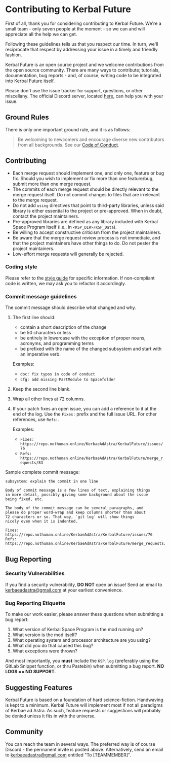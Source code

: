 # Contributing to Kerbal Future

First of all, thank you for considering contributing to Kerbal Future. We're a small team - only seven people at the moment - so we can and will appreciate all the help we can get.

Following these guidelines tells us that you respect our time. In turn, we'll reciprocate that respect by addressing your issue in a timely and friendly fashion.

Kerbal Future is an open source project and we welcome contributions from the open source community. There are many ways to contribute; tutorials, documentation, bug reports - and, of course, writing code to be integrated into Kerbal Future itself.

Please don't use the issue tracker for support, questions, or other miscellany. The official Discord server, located [here](https://discord.gg/hRv6yq8), can help you with your issue.

## Ground Rules

There is only one important ground rule, and it is as follows:
> Be welcoming to newcomers and encourage diverse new contributors from all backgrounds. See our [Code of Conduct](https://repo.nothuman.online/KerbaeAdAstra/KerbalFuture/blob/Documentation/CODE_OF_CONDUCT.md).

## Contributing

* Each merge request should implement one, and only one, feature or bug fix. Should you wish to implement or fix more than one feature/bug, submit more than one merge request.
* The commits of each merge request should be directly relevant to the merge request itself. Do not commit changes to files that are irrelevant to the merge request.
* Do not add `using` directives that point to third-party libraries, unless said library is either essential to the project or pre-approved. When in doubt, contact the project maintainers.
* Pre-approved libraries are defined as any library included with Kerbal Space Program itself (i.e., in `<KSP_DIR>/KSP_Data`).
* Be willing to accept constructive criticism from the project maintainers.
* Be aware that the merge request review process is not immediate, and that the project maintainers have other things to do. Do not pester the project maintainers.
* Low-effort merge requests will generally be rejected.

### Coding style

Please refer to the [style guide](https://repo.nothuman.online/KerbaeAdAstra/KerbalFuture/blob/Documentation/STYLEGUIDE.md) for specific information. If non-compliant code is written, we may ask you to refactor it accordingly.

### Commit message guidelines

The commit message should describe what changed and why.

1. The first line should:
   * contain a short description of the change
   * be 50 characters or less
   * be entirely in lowercase with the exception of proper nouns, acronyms, and programming terms
   * be prefixed with the name of the changed subsystem and start with an imperative verb.

   Examples:
   * `doc: fix typos in code of conduct`
   * `cfg: add missing PartModule to Spacefolder`

1. Keep the second line blank.
1. Wrap all other lines at 72 columns.

1. If your patch fixes an open issue, you can add a reference to it at the end of the log. Use the `Fixes:` prefix and the full issue URL. For other references, use `Refs:`.

   Examples:
   * `Fixes: https://repo.nothuman.online/KerbaeAdAstra/KerbalFuture/issues/76`
   * `Refs: https://repo.nothuman.online/KerbaeAdAstra/KerbalFuture/merge_requests/83`

Sample complete commit message:

```plaintext
subsystem: explain the commit in one line

Body of commit message is a few lines of text, explaining things
in more detail, possibly giving some background about the issue
being fixed, etc.

The body of the commit message can be several paragraphs, and
please do proper word-wrap and keep columns shorter than about
72 characters or so. That way, `git log` will show things
nicely even when it is indented.

Fixes: https://repo.nothuman.online/KerbaeAdAstra/KerbalFuture/issues/76
Refs: https://repo.nothuman.online/KerbaeAdAstra/KerbalFuture/merge_requests/83
```

## Bug Reporting

### Security Vulnerabilities

If you find a security vulnerability, **DO NOT** open an issue! Send an email to kerbaeadastra@gmail.com at your earliest convenience.

### Bug Reporting Etiquette

To make our work easier, please answer these questions when submitting a bug report:

1. What version of Kerbal Space Program is the mod running on?
1. What version is the mod itself?
1. What operating system and processor architecture are you using?
1. What did you do that caused this bug?
1. What exceptions were thrown?

And most importantly, you **must** include the `KSP.log` (preferably using the GitLab Snippet function, or thru Pastebin) when submitting a bug report. **NO LOGS == NO SUPPORT.**

## Suggesting Features

Kerbal Future is based on a foundation of hard science-fiction. Handwaving is kept to a minimum. Kerbal Future will implement most if not all paradigms of Kerbae ad Astra. As such, feature requests or suggestions will probably be denied unless it fits in with the universe.

## Community

You can reach the team in several ways. The preferred way is of course Discord - the permanent invite is posted above. Alternatively, send an email to kerbaeadastra@gmail.com entitled "To [TEAMMEMBER]".
